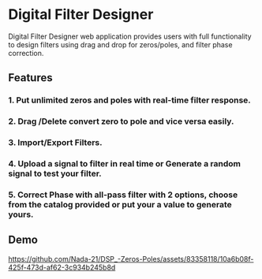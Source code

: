 # Digital Filter Designer

Digital Filter Designer web application provides users with full functionality to design filters using drag and drop for zeros/poles, and filter phase correction.

## Features

### 1. Put unlimited zeros and poles with real-time filter response.
### 2. Drag /Delete convert zero to pole and vice versa easily.
### 3. Import/Export Filters.
### 4. Upload a signal to filter in real time or Generate a random signal to test your filter.
### 5. Correct Phase with all-pass filter with 2 options, choose from the catalog provided or put your a value to generate yours.

## Demo

https://github.com/Nada-21/DSP_-Zeros-Poles/assets/83358118/10a6b08f-425f-473d-af62-3c934b245b8d

